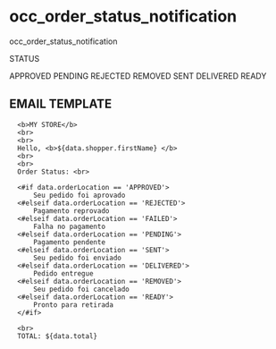 # occ_order_status_notification
occ_order_status_notification


STATUS

APPROVED
PENDING
REJECTED
REMOVED
SENT
DELIVERED
READY

## EMAIL TEMPLATE

<!DOCTYPE html PUBLIC "-//W3C//DTD XHTML 1.0 Strict//EN" "http://www.w3.org/TR/xhtml1/DTD/xhtml1-strict.dtd">
<html xmlns="http://www.w3.org/1999/xhtml">
<head>
<meta http-equiv="Content-Type" content="text/html; charset=utf-8" />
<meta name="viewport" content="width=device-width, initial-scale=1.0" />
<title>Order Payment Initiated Email Template</title>

</head>
<body>

      <b>MY STORE</b>
      <br>
      <br>
      Hello, <b>${data.shopper.firstName} </b>
      <br>
      <br>
      Order Status: <br>

      <#if data.orderLocation == 'APPROVED'>
          Seu pedido foi aprovado
      <#elseif data.orderLocation == 'REJECTED'>
          Pagamento reprovado
      <#elseif data.orderLocation == 'FAILED'>
          Falha no pagamento
      <#elseif data.orderLocation == 'PENDING'>
          Pagamento pendente
      <#elseif data.orderLocation == 'SENT'>
          Seu pedido foi enviado
      <#elseif data.orderLocation == 'DELIVERED'>
          Pedido entregue
      <#elseif data.orderLocation == 'REMOVED'>
          Seu pedido foi cancelado
      <#elseif data.orderLocation == 'READY'>
          Pronto para retirada
      </#if>

      <br>
      TOTAL: ${data.total}

</body>
</html>